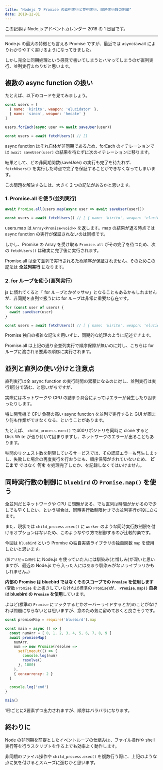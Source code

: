 ```yaml
---
title: "Nodejs で Promise の直列実行と並列実行、同時実行数の制御"
date: 2018-12-01
---
```


この記事は Node.js アドベントカレンダー 2018 の 1 日目です。

---

Node.js の最大の特徴とも言える Promise ですが、最近では async/await によりわかりやすく書けるようになってきました。

しかし完全に同期処理という感覚で書いてしまうとハマってしまうのが直列実行、並列実行まわりだと思います。

## 複数の async function の扱い

たとえば、以下のコードを見てみましょう。

```js
const users = [
  { name: 'kirito', weapon: 'elucidator' },
  { name: 'sinon', weapon: 'hecate' }
]

users.forEach(async user => await saveUser(user))

const users = await fetchUsers() // []
```

async function はそれ自体が非同期であるため、forEach のイテレーションでは `await saveUser(user)` の結果を待たずに次のイテレーションに移ります。

結果として、どの非同期関数(saveUser) の実行も完了を待たれず、 `fetchUsers()` を実行した時点で完了を保証することができなくなってしまいます。

この問題を解決するには、大きく 2 つの記法があるかと思います。

### 1. Promise.all を使う(並列実行)

```js
await Promise.all(users.map(async user => await saveUser(user)))

const users = await fetchUsers() // [ { name: 'kirito', weapon: 'elucidator', { name: 'sinon', ...
```

users.map は `Array<Promise<void>>` を返します。map の結果が返る時点では async function の実行が保証されないのは同様です。

しかし、Promise の Array を受け取る `Promise.all` がその完了を待つため、次の `fetchUsers()` は確実に完了後に実行されます。

Promise.all は全て並列で実行されるため順序が保証されません。そのためこの記法は **全並列実行** になります。

### 2. for ループを使う(直列実行)

js に慣れてくると「 for ループとかダッサｗ」となることもあるかもしれませんが、非同期を直列で扱うには for ループは非常に重要な存在です。

```js
for (const user of users) {
  await saveUser(user)
}

const users = await fetchUsers() // [ { name: 'kirito', weapon: 'elucidator', { name: 'sinon', ...
```

Promise 独自の複雑な記法を用いずに、同期的な処理のように記述できます。

Promise.all は上記の通り全並列実行で順序保障が無いのに対し、こちらは for ループに渡される要素の順序に実行されます。

## 並列と直列の使い分けと注意点

直列実行は全 async function の実行時間の累積になるのに対し、並列実行は実行1回分で済む、と思いがちですが、

実際にはネットワークや CPU の詰まり具合によってはエラーが発生したり固まったりします。

特に開発機で CPU 負荷の高い async function を並列で実行すると GUI が固まり何も作業ができなくなる、ということがあります。

たとえば、 `child_process.exec()` で400リポジトリを同時に clone すると Disk Write が張り付いて固まりますし、ネットワークのエラーが出ることもあります。

秒間のリクエスト数を制限しているサービスでは、その認証エラーも発生しますし、失敗した場合の再度実行を行おうにも、順序保障がされていないため、 **どこまで** ではなく **何を** を処理完了したか、を記録しなくてはいけません。

## 同時実行数の制御に `bluebird` の `Promise.map()` を使う

全並列だとネットワークや CPU に問題がある、でも直列は時間がかかるので少しでも早くしたい、という場合は、同時実行数制限付きでの並列実行が役に立ちます。

また、現状では `child_process.exec()` に `worker` のような同時実行数制限を付けるオプションはないため、このようなやり方で制御するのが比較的楽です。

今回は `bluebird` という Promise の独自実装ライブラリの独自関数 `map` を使用したいと思います。

(`訳アリだった時代` に Node.js を使っていた人には馴染み(と憎しみ)が深いと思いますが、最近の Node.js から入った人にはあまり馴染みがないライブラリかもしれません。)

**内部の Promise は bluebird ではなくそのスコープでの `Promise` を使用します**(変数 `Promise` を上書きしていなければ標準の `Promise`)が、 **`Promise.map()` 自身は bluebird の `Promise` を使用**しています。

よほど(標準の `Promise` にフックするとかオーバーライドするとか)のことがなければ問題にならないとは思いますが、念のため気に留めておくと良さそうです。

```js
const promiseMap = require('bluebird').map

const main = async () => {
  const numArr = [ 0, 1, 2, 3, 4, 5, 6, 7, 8, 9 ]
  await promiseMap(
    numArr,
    num => new Promise(resolve =>
      setTimeout(() => {
        console.log(num)
        resolve()
      }, 1000)
    ),
    { concurrency: 2 }
  )

  console.log('end')
}

main()
```

1秒ごとに2要素ずつ出力されますが、順序はバラバラになります。

## 終わりに

Node の非同期を前提としたイベントループの仕組みは、ファイル操作や shell 実行等を行うスクリプトを作る上でも効率よく動作します。

非同期のファイル操作や `child_process.exec()` を複数行う際に、上記のような点に気を付けるとスムーズに進むかと思います。
